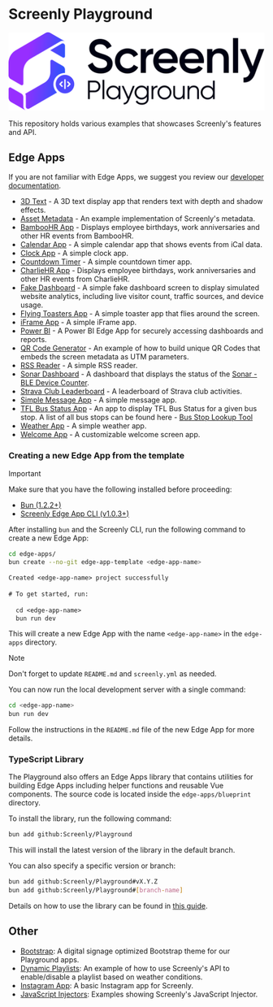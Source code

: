 # Screenly Playground

![Playground Logo](/images/playground.svg)

This repository holds various examples that showcases Screenly's features and API.

## Edge Apps

If you are not familiar with Edge Apps, we suggest you review our [developer documentation](https://developer.screenly.io/edge-apps/#getting-started).

- [3D Text](https://github.com/Screenly/Playground/tree/master/edge-apps/3d-text) - A 3D text display app that renders text with depth and shadow effects.
- [Asset Metadata](https://github.com/Screenly/Playground/tree/master/edge-apps/asset-metadata) - An example implementation of Screenly's metadata.
- [BambooHR App](https://github.com/Screenly/Playground/tree/master/edge-apps/bamboo-hr-app) -  Displays employee birthdays, work anniversaries and other HR events from BambooHR.
- [Calendar App](https://github.com/Screenly/Playground/tree/master/edge-apps/calendar) - A simple calendar app that shows events from iCal data.
- [Clock App](https://github.com/Screenly/Playground/tree/master/edge-apps/clock) - A simple clock app.
- [Countdown Timer](https://github.com/Screenly/Playground/tree/master/edge-apps/countdown-timer) - A simple countdown timer app.
- [CharlieHR App](https://github.com/Screenly/Playground/tree/master/edge-apps/charlie-hr-app) - Displays employee birthdays, work anniversaries and other HR events from CharlieHR.
- [Fake Dashboard](https://github.com/Screenly/Playground/tree/master/edge-apps/fake-dashboard) - A simple fake dashboard screen to display simulated website analytics, including live visitor count, traffic sources, and device usage.
- [Flying Toasters App](https://github.com/Screenly/Playground/tree/master/edge-apps/flying-toasters) - A simple toaster app that flies around the screen.
- [iFrame App](https://github.com/Screenly/Playground/tree/master/edge-apps/iframe) - A simple iFrame app.
- [Power BI](https://github.com/Screenly/Playground/tree/master/edge-apps/powerbi) - A Power BI Edge App for securely accessing dashboards and reports.
- [QR Code Generator](https://github.com/Screenly/Playground/tree/master/edge-apps/qr-code) - An example of how to build unique QR Codes that embeds the screen metadata as UTM parameters.
- [RSS Reader](https://github.com/Screenly/Playground/tree/master/edge-apps/rss-reader) - A simple RSS reader.
- [Sonar Dashboard](https://github.com/Screenly/Playground/tree/master/edge-apps/sonar-dashboard) - A dashboard that displays the status of the [Sonar - BLE Device Counter](https://github.com/Viktopia/sonar).
- [Strava Club Leaderboard](https://github.com/Screenly/Playground/tree/master/edge-apps/strava-club-leaderboard) - A leaderboard of Strava club activities.
- [Simple Message App](https://github.com/Screenly/Playground/tree/master/edge-apps/simple-message-app) - A simple message app.
- [TFL Bus Status App](https://github.com/Screenly/Playground/tree/master/edge-apps/tfl-bus-status) - An app to display TFL Bus Status for a given bus stop. A list of all bus stops can be found here - [Bus Stop Lookup Tool](https://playground.srly.io/edge-apps/helpers/tfl/bus-stop-lookup/)
- [Weather App](https://github.com/Screenly/Playground/tree/master/edge-apps/weather) - A simple weather app.
- [Welcome App](https://github.com/Screenly/Playground/tree/master/edge-apps/welcome-app) - A customizable welcome screen app.

### Creating a new Edge App from the template

> [!IMPORTANT]
> Make sure that you have the following installed before proceeding:
>
> - [Bun (1.2.2+)](https://bun.sh/docs/installation)
> - [Screenly Edge App CLI (v1.0.3+)](https://github.com/Screenly/cli?tab=readme-ov-file#installation)

After installing `bun` and the Screenly CLI, run the following command to create a new Edge App:

```bash
cd edge-apps/
bun create --no-git edge-app-template <edge-app-name>
```

```plaintext
Created <edge-app-name> project successfully

# To get started, run:

  cd <edge-app-name>
  bun run dev
```

This will create a new Edge App with the name `<edge-app-name>` in the `edge-apps` directory.

> [!NOTE]
> Don't forget to update `README.md` and `screenly.yml` as needed.

You can now run the local development server with a single command:

```bash
cd <edge-app-name>
bun run dev
```

Follow the instructions in the `README.md` file of the new Edge App for more details.

### TypeScript Library

The Playground also offers an Edge Apps library that contains utilities for building Edge Apps including helper functions and reusable Vue components.
The source code is located inside the `edge-apps/blueprint` directory.

To install the library, run the following command:

```bash
bun add github:Screenly/Playground
```

This will install the latest version of the library in the default branch.

You can also specify a specific version or branch:

```bash
bun add github:Screenly/Playground#vX.Y.Z
bun add github:Screenly/Playground#[branch-name]
```

Details on how to use the library can be found in [this guide](/docs/edge-apps-library.md).

## Other

- [Bootstrap](https://github.com/Screenly/playground/tree/master/bootstrap/): A digital signage optimized Bootstrap theme for our Playground apps.
- [Dynamic Playlists](https://github.com/Screenly/playground/tree/master/dynamic-playlists/): An example of how to use Screenly's API to enable/disable a playlist based on weather conditions.
- [Instagram App](https://github.com/Screenly/playground/tree/master/instagram/): A basic Instagram app for Screenly.
- [JavaScript Injectors](https://github.com/Screenly/playground/tree/master/javascript-injectors/): Examples showing Screenly's JavaScript Injector.
